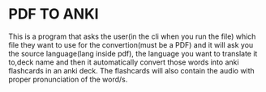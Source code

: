 
# PDF TO ANKI
This is a program that asks the user(in the cli when you run the file) which file they want to use for the convertion(must be a PDF) and it will ask you the source language(lang inside pdf), the language you want to translate it to,deck name and then it automatically convert those words into anki flashcards in an anki deck. The flashcards will also contain the audio with proper pronunciation of the word/s. 

